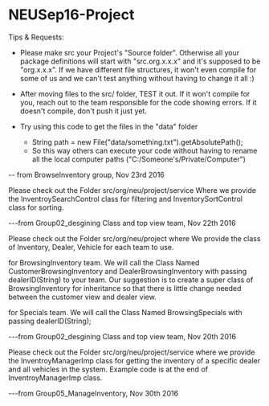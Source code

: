 # NEUSep16-Project

Tips & Requests:

- Please make src your Project's "Source folder". Otherwise all your package definitions will start with "src.org.x.x.x" and it's supposed to be "org.x.x.x".
  If we have different file structures, it won't even compile for some of us and we can't test anything without having to change it all :)

- After moving files to the src/ folder, TEST it out. If it won't compile for you, reach out to the team responsible for the code showing errors.
  If it doesn't compile, don't push it just yet.

- Try using this code to get the files in the "data" folder
  - String path = new File("data/something.txt").getAbsolutePath();
  - So this way others can execute your code without having to rename all the local computer paths ("C:/Someone's/Private/Computer")

-- from BrowseInventory group, Nov 23rd 2016

Please check out the Folder src/org/neu/project/service Where we provide the InventroySearchControl class for filtering and InventorySortControl class for sorting.

---from Group02_desgining Class and top view team, Nov 22th 2016


Please check out the Folder src/org/neu/project where We provide the class of Inventory, Dealer, Vehicle for each team to use.

for BrowsingInventory team. We will call the Class Named CustomerBrowsingInventory and DealerBrowsingInventory with passing dealerID(String) to your team. Our suggestion is to create a super class of BrowsingInventory for inheritance so that there is little change needed between the customer view and dealer view.

for Specials team. We will call the Class Named BrowsingSpecials with passing dealerID(String);

---from Group02_desgining Class and top view team, Nov 20th 2016

Please check out the Folder src/org/neu/project/service where we provide the InventroyManagerImp class for getting the inventory of a specific dealer and all vehicles in the system. Example code is at the end of InventroyManagerImp class. 

---from Group05_ManageInventory, Nov 30th 2016